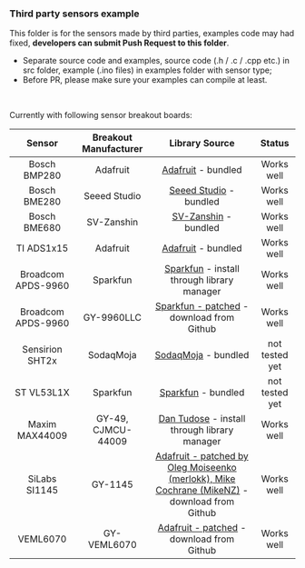 ### Third party sensors example

This folder is for the sensors made by third parties, examples code may had fixed, **developers can submit Push Request to this folder**.

- Separate source code and examples, source code (.h / .c / .cpp etc.) in src folder, example (.ino files) in examples folder with sensor type;
- Before PR, please make sure your examples can compile at least.

&nbsp;

Currently with following sensor breakout boards:

|       Sensor       | Breakout Manufacturer |                                                                       Library Source                                                                        |     Status     |
|:------------------:|:---------------------:|:-----------------------------------------------------------------------------------------------------------------------------------------------------------:|:--------------:|
|    Bosch BMP280    |       Adafruit        |                                          [Adafruit](https://github.com/adafruit/Adafruit_BMP280_Library) - bundled                                          |   Works well   |
|    Bosch BME280    |     Seeed Studio      |                                           [Seeed Studio](https://github.com/Seeed-Studio/Grove_BME280) - bundled                                            |   Works well   |
|    Bosch BME680    |      SV-Zanshin       |                                                [SV-Zanshin](https://github.com/SV-Zanshin/BME680) - bundled                                                 |   Works well   |
|     TI ADS1x15     |       Adafruit        |                                             [Adafruit](https://github.com/adafruit/Adafruit_ADS1X15) - bundled                                              |   Works well   |
| Broadcom APDS-9960 |       Sparkfun        |                         [Sparkfun](https://github.com/sparkfun/APDS-9960_RGB_and_Gesture_Sensor) - install through library manager                          |   Works well   |
| Broadcom APDS-9960 |      GY-9960LLC       |                      [Sparkfun - patched](https://github.com/sparkfun/APDS-9960_RGB_and_Gesture_Sensor/pull/25) - download from Github                      |   Works well   |
|  Sensirion SHT2x   |       SodaqMoja       |                                               [SodaqMoja](https://github.com/SodaqMoja/Sodaq_SHT2x) - bundled                                               | not tested yet |
|     ST VL53L1X     |       Sparkfun        |                                     [Sparkfun](https://github.com/sparkfun/SparkFun_VL53L1X_Arduino_Library) - bundled                                      | not tested yet |
|   Maxim MAX44009   |  GY-49, CJMCU-44009   |                                    [Dan Tudose](https://github.com/dantudose/MAX44009) - install through library manager                                    |   Works well   |
|   SiLabs SI1145    |        GY-1145        | [Adafruit - patched by Oleg Moiseenko (merlokk), Mike Cochrane (MikeNZ)](https://github.com/mikenz/A9_Adafruit_SI1145/tree/CubeCell) - download from Github |   Works well   |
|      VEML6070      |      GY-VEML6070      |                          [Adafruit - patched](https://github.com/mikenz/A9_Adafruit_VEML6070/tree/CubeCell) - download from Github                          |   Works well   |
